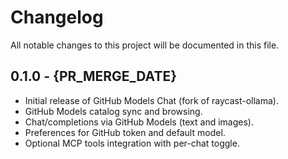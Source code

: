 # Changelog

All notable changes to this project will be documented in this file.

## 0.1.0 - {PR_MERGE_DATE}
- Initial release of GitHub Models Chat (fork of raycast-ollama).
- GitHub Models catalog sync and browsing.
- Chat/completions via GitHub Models (text and images).
- Preferences for GitHub token and default model.
- Optional MCP tools integration with per-chat toggle.
